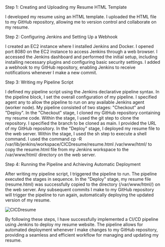 Step 1: Creating and Uploading my Resume HTML Template

I developed my resume using an HTML template.
I uploaded the HTML file to my GitHub repository, allowing me to version control and collaborate on my resume.

Step 2: Configuring Jenkins and Setting Up a Webhook

I created an EC2 instance where I installed Jenkins and Docker.
I opened port 8080 on the EC2 instance to access Jenkins through a web browser.
I accessed the Jenkins dashboard and performed the initial setup, including installing necessary plugins and configuring basic security settings.
I added a webhook to my GitHub repository, enabling Jenkins to receive notifications whenever I make a new commit.

Step 3: Writing my Pipeline Script

I defined my pipeline script using the Jenkins declarative pipeline syntax.
In the pipeline block, I set the overall configuration of my pipeline.
I specified agent any to allow the pipeline to run on any available Jenkins agent (worker node).
My pipeline consisted of two stages: "Checkout" and "Deploy".
In the "Checkout" stage, I cloned my GitHub repository containing my resume code.
Within the stage, I used the git step to clone the repository.
I specified the branch to be cloned as main.
I provided the URL of my GitHub repository.
In the "Deploy" stage, I deployed my resume file to the web server.
Within the stage, I used the sh step to execute a shell command.
I used the command cp -R /var/lib/jenkins/workspace/CICDresume/resume.html /var/www/html/ to copy the resume.html file from my Jenkins workspace to the /var/www/html/ directory on the web server.

Step 4: Running the Pipeline and Achieving Automatic Deployment

After writing my pipeline script, I triggered the pipeline to run.
The pipeline executed the stages in sequence.
In the "Deploy" stage, my resume file (resume.html) was successfully copied to the directory (/var/www/html/) on the web server.
Any subsequent commits I make to my GitHub repository will trigger the pipeline to run again, automatically deploying the updated version of my resume.

![CICDresume](https://github.com/cloudsecakosa/CICD-resume/assets/91312467/1e9d9a4c-af37-4a3d-9e07-1302a4c15b5b)

By following these steps, I have successfully implemented a CI/CD pipeline using Jenkins to deploy my resume website. The pipeline allows for automated deployment whenever I make changes to my GitHub repository, providing a seamless and efficient workflow for managing and updating my resume.
